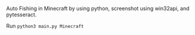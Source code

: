﻿Auto Fishing in Minecraft by using python, screenshot using win32api, and pytesseract.

Run `python3 main.py Minecraft`
